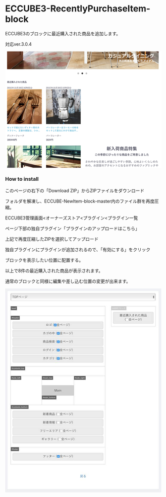 # ECCUBE3-RecentlyPurchaseItem-block

ECCUBE3のブロックに最近購入された商品を追加します。

対応ver.3.0.4

![サンプル画像](https://github.com/ohtacky/ECCUBE3-RecentlyPurchaseItem-block/raw/images/1.png)

### How to install

このページの右下の「Download ZIP」からZIPファイルをダウンロード

フォルダを解凍し、ECCUBE-NewItem-block-master内のファイル群を再度圧縮。

ECCUBE3管理画面<オーナーズストア<プラグイン<プラグイン一覧

ページ下部の独自プラグイン「プラグインのアップロードはこちら」

上記で再度圧縮したZIPを選択してアップロード

独自プラグインにプラグインが追加されるので、「有効にする」をクリック

ブロックを表示したい位置に配置する。

以上で8件の最近購入された商品が表示されます。

通常のブロックと同様に編集や差し込む位置の変更が出来ます。

![サンプル画像](https://github.com/ohtacky/ECCUBE3-RecentlyPurchaseItem-block/raw/images/2.jpg)
